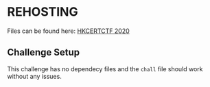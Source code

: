 # REHOSTING

Files can be found here: [HKCERTCTF 2020](https://github.com/hkcert-ctf/CTF-Challenges/blob/main/CTF-2020/1.%20%20Cryptography/1.%20Calm%20Down/README.md)

## Challenge Setup
This challenge has no dependecy files and the `chall` file should work without any issues.